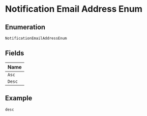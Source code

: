 
# Notification Email Address Enum

## Enumeration

`NotificationEmailAddressEnum`

## Fields

| Name |
|  --- |
| `Asc` |
| `Desc` |

## Example

```
desc
```

